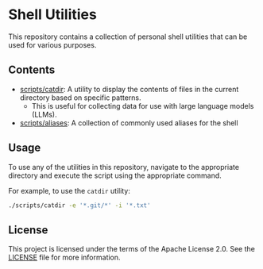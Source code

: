# Shell Utilities

This repository contains a collection of personal shell utilities that can be used for various purposes.

## Contents

- [scripts/catdir](./scripts/catdir): A utility to display the contents of files in the current directory based on specific patterns.
  - This is useful for collecting data for use with large language models (LLMs).
- [scripts/aliases](./scripts/aliases): A collection of commonly used aliases for the shell

## Usage

To use any of the utilities in this repository, navigate to the appropriate directory and execute the script using the appropriate command.

For example, to use the `catdir` utility:

```bash
./scripts/catdir -e '*.git/*' -i '*.txt'
```

## License

This project is licensed under the terms of the Apache License 2.0. See the [LICENSE](./LICENSE) file for more information.
